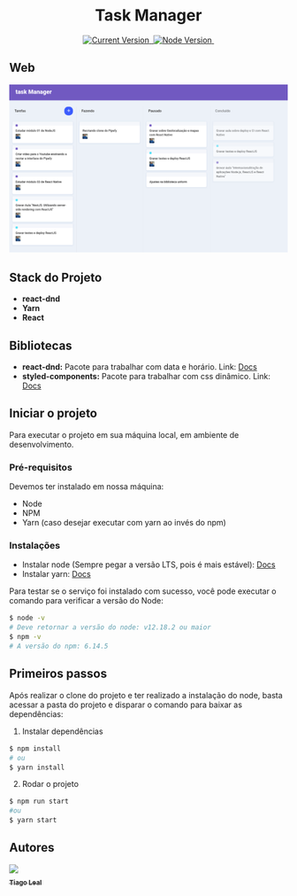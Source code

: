 <h1 align="center">Task Manager</h1>

<p align="center">
  <a href="#">
    <img alt="Current Version" src="https://img.shields.io/badge/version-1.0.0 -brightgreen.svg">
  </a>
  <a href="https://React.com/pt-br/">
    <img alt="" src="https://img.shields.io/badge/React-17.0.1-blue.svg" target="_blank">
  </a>
  <a href="https://nodejs.org/en/">
    <img alt="Node Version" src="https://img.shields.io/badge/node-%3E%3D%2012.18.3-brightgreen" target="_blank">
  </a>

  <a href="https://yarnpkg.com/getting-started/usage">
    <img alt="" src="https://img.shields.io/badge/Yarn-1.22.5-blue.svg" target="_blank">
  </a>

</p>


## Web

![](https://github.com/tiagoleal/taskmanager/blob/main/src/taskmanager.png)

## Stack do Projeto

- **react-dnd**
- **Yarn**
- **React**

## Bibliotecas

- **react-dnd:** Pacote para trabalhar com data e horário. Link: <a href="https://react-dnd.github.io/react-dnd/about">Docs</a>
- **styled-components:** Pacote para trabalhar com css dinâmico. Link: <a href="https://styled-components.com/docs">Docs</a>

## Iniciar o projeto

Para executar o projeto em sua máquina local, em ambiente de desenvolvimento.

### Pré-requisitos

Devemos ter instalado em nossa máquina:

- Node
- NPM
- Yarn (caso desejar executar com yarn ao invés do npm)

### Instalações

- Instalar node (Sempre pegar a versão LTS, pois é mais estável): <a href="https://nodejs.org/en/">Docs</a>
- Instalar yarn: <a href="https://classic.yarnpkg.com/latest.msi">Docs</a>


Para testar se o serviço foi instalado com sucesso, você pode executar o comando para verificar a versão do Node:

```bash
$ node -v
# Deve retornar a versão do node: v12.18.2 ou maior
$ npm -v
# A versão do npm: 6.14.5
```

## Primeiros passos

Após realizar o clone do projeto e ter realizado a instalação do node, basta acessar a pasta do projeto e disparar o comando para baixar as dependências:

1.  Instalar dependências

```bash
$ npm install
# ou
$ yarn install

```

2.  Rodar o projeto

```bash
$ npm run start
#ou
$ yarn start

```

## Autores

<!-- ALL-CONTRIBUTORS-LIST:START - Do not remove or modify this section -->
<!-- prettier-ignore -->
[<img src="https://avatars1.githubusercontent.com/u/5727529?s=460&v=4" width="100px;"/><br /><sub><b>Tiago Leal</b></sub>](https://github.com/tiagoleal)<br />
